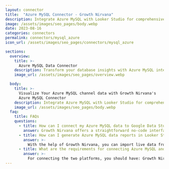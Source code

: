 ```yaml
---
layout: connector
title:  "Azure MySQL Connector - Growth Nirvana"
description: Integrate Azure MySQL with Looker Studio for comprehensive database insights that shape your strategies.
image: /assets/images/seo_pages/body.webp
date: 2023-08-16
categories: connectors
permalink: connectors/mysql_azure
icon_url: /assets/images/seo_pages/connectors/mysql_azure

sections:
  overview:
    title: >-
      Azure MySQL Data Connector
    description: Transform your database insights with Azure MySQL integration. Seamlessly blend Azure MySQL's data capabilities with Looker Studio's analytical prowess, unlocking insights that power informed, data-driven decisions.
    image_url: /assets/images/seo_pages/overview.webp

  body:
    title: >-
      Visualize Your Azure MySQL channel data with Growth Nirvana's
      Azure MySQL Connector
    description: Integrate Azure MySQL with Looker Studio for comprehensive database insights that shape your strategies.
    image_url: /assets/images/seo_pages/body.webp
  faq:
    title: FAQs
    questions:
      - title: How can I connect my Azure MySQL data to Google Data Studio/Looker Studio?
        answer: Growth Nirvana offers a straightforward no-code interface to connect to Azure MySQL data sources.
      - title: How can I generate Azure MySQL data reports in Looker Studio?
        answer: >-
          With the help of Growth Nirvana, you can import live data from Azure MySQL into Looker Studio. These data can be viewed in charts, tables, and dashboards to generate branded reports that can be shared instantly.
      - title: What are the requirements for connecting Azure MySQL and Looker Studio?
        answer: >-
          For connecting the two platforms, you should have: Growth Nirvana Account and Azure MySQL Ads Account
---
```

